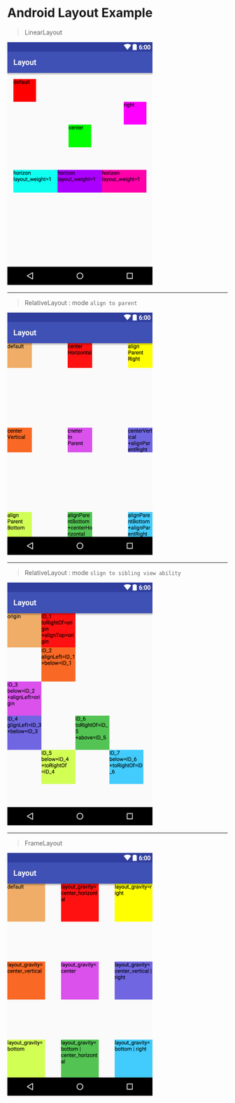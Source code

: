 # Android Layout Example

> LinearLayout

<img src="linear_layout.png" width="332">

---


> RelativeLayout : mode `align to parent`

<img src="relative_layout_align_to_parent.png" width="332">


---

> RelativeLayout : mode `slign to sibling view ability`

<img src="relative_layout_align_to_sibling_view_ability.png" width="332">


---

> FrameLayout

<img src="frame_layout.png" width="332">
